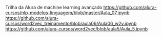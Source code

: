 Trilha da Alura de machine learning avançado
https://github.com/alura-cursos/nlp-modelos-linguagem/blob/master/Aula_07.ipynb
https://github.com/alura-cursos/word2vec_treinamento/blob/aula06/Aula06_w2v.ipynb
https://github.com/alura-cursos/word2vec/blob/aula5/Aula_5.ipynb
